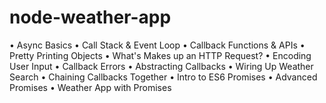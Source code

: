 # node-weather-app
•	Async Basics
•	Call Stack & Event Loop
•	Callback Functions & APIs
•	Pretty Printing Objects
•	What's Makes up an HTTP Request?
•	Encoding User Input
•	Callback Errors
•	Abstracting Callbacks
•	Wiring Up Weather Search
•	Chaining Callbacks Together
•	Intro to ES6 Promises
•	Advanced Promises
•	Weather App with Promises
